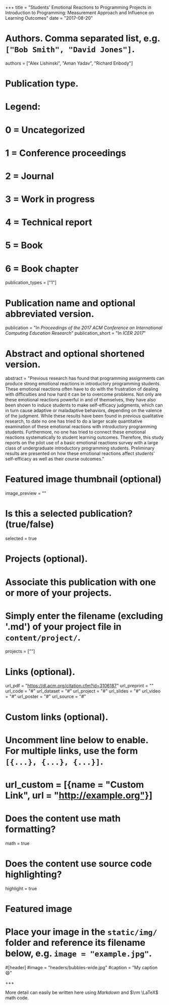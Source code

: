 +++
title = "Students' Emotional Reactions to Programming Projects in Introduction to Programming: Measurement Approach and Influence on Learning Outcomes"
date = "2017-08-20"

# Authors. Comma separated list, e.g. `["Bob Smith", "David Jones"]`.
authors = ["Alex Lishinski", "Aman Yadav", "Richard Enbody"]

# Publication type.
# Legend:
# 0 = Uncategorized
# 1 = Conference proceedings
# 2 = Journal
# 3 = Work in progress
# 4 = Technical report
# 5 = Book
# 6 = Book chapter
publication_types = ["1"]

# Publication name and optional abbreviated version.
publication = "In *Proceedings of the 2017 ACM Conference on International Computing Education Research*"
publication_short = "In *ICER 2017*"

# Abstract and optional shortened version.
abstract = "Previous research has found that programming assignments can produce strong emotional reactions in introductory programming students. These emotional reactions often have to do with the frustration of dealing with difficulties and how hard it can be to overcome problems. Not only are these emotional reactions powerful in and of themselves, they have also been shown to induce students to make self-efficacy judgments, which can in turn cause adaptive or maladaptive behaviors, depending on the valence of the judgment. While these results have been found in previous qualitative research, to date no one has tried to do a larger scale quantitative examination of these emotional reactions with introductory programming students. Furthermore, no one has tried to connect these emotional reactions systematically to student learning outcomes. Therefore, this study reports on the pilot use of a basic emotional reactions survey with a large class of undergraduate introductory programming students. Preliminary results are presented on how these emotional reactions affect students’ self-efficacy as well as their course outcomes."

# Featured image thumbnail (optional)
image_preview = ""

# Is this a selected publication? (true/false)
selected = true

# Projects (optional).
#   Associate this publication with one or more of your projects.
#   Simply enter the filename (excluding '.md') of your project file in `content/project/`.
projects = [""]

# Links (optional).
url_pdf = "https://dl.acm.org/citation.cfm?id=3106187"
url_preprint = ""
url_code = "#"
url_dataset = "#"
url_project = "#"
url_slides = "#"
url_video = "#"
url_poster = "#"
url_source = "#"

# Custom links (optional).
#   Uncomment line below to enable. For multiple links, use the form `[{...}, {...}, {...}]`.
# url_custom = [{name = "Custom Link", url = "http://example.org"}]

# Does the content use math formatting?
math = true

# Does the content use source code highlighting?
highlight = true

# Featured image
# Place your image in the `static/img/` folder and reference its filename below, e.g. `image = "example.jpg"`.
#[header]
#image = "headers/bubbles-wide.jpg"
#caption = "My caption :smile:"

+++

More detail can easily be written here using *Markdown* and $\rm \LaTeX$ math code.
